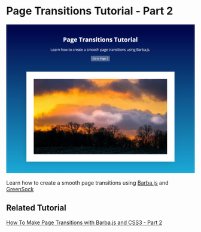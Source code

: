 # Page Transitions Tutorial - Part 2

![img_01-html-page](/img/img_page-transitions-tutorial.jpg)

Learn how to create a smooth page transitions using [Barba.js](https://barba.js.org/) and [GreenSock](http://www.greensock.com/?ref=15167)

## Related Tutorial
[How To Make Page Transitions with Barba.js and CSS3 - Part 2](https://ihatetomatoes.net/how-to-make-page-transitions-in-html-part-2/)
